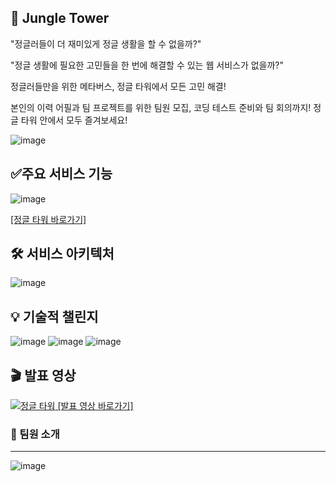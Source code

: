 ## 🌿 Jungle Tower

"정글러들이 더 재미있게 정글 생활을 할 수 없을까?"

"정글 생활에 필요한 고민들을 한 번에 해결할 수 있는 웹 서비스가 없을까?"

정글러들만을 위한 메타버스, 정글 타워에서 모든 고민 해결!

본인의 이력 어필과 팀 프로젝트를 위한 팀원 모집, 코딩 테스트 준비와 팀 회의까지!
정글 타워 안에서 모두 즐겨보세요!

![image](https://github.com/user-attachments/assets/b693cadc-0713-4b06-b9ae-7159c68e292f)

## ✅주요 서비스 기능

![image](https://github.com/user-attachments/assets/5d7e0a14-cf47-458c-b5ed-b5f8544acbf6)

<a href src="https://jgtower.com/">[정글 타워 바로가기]</a>

## 🛠️ 서비스 아키텍처

![image](https://github.com/user-attachments/assets/c990e6fe-04d9-411b-bec4-f49e7d42d18b)

## 💡 기술적 챌린지

![image](https://github.com/user-attachments/assets/569bfb04-25cf-4bbe-bd48-11cdd48e7e3a)
![image](https://github.com/user-attachments/assets/2e775abf-36c1-4347-9653-1080ab3c6d6a)
![image](https://github.com/user-attachments/assets/ed27392e-0d13-4c6e-b082-f2fd7660caba)

## 🎬 발표 영상

<a href src="https://youtu.be/rIdfkrjFIro?si=6Mf1lEHPCHJ47xe1">
<img src="https://github.com/user-attachments/assets/f85aeef3-b695-40aa-b127-589b6e3c28ad" alt="정글 타워"/>
[발표 영상 바로가기]
</a>

### 🌱 팀원 소개

---

![image](https://github.com/user-attachments/assets/a78d5e6d-5c90-4ace-ad94-d010399393a9)
